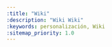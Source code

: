 ```yaml
---
:title: "Wiki"
:description: "Wiki Wiki"
:keywords: personalización, Wiki
:sitemap_priority: 1.0
---
```


